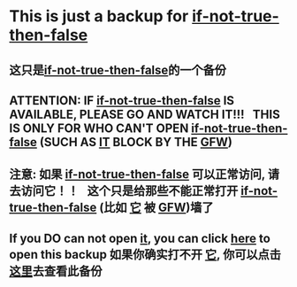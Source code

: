 # This is just a backup for [if-not-true-then-false](https://www.if-not-true-then-false.com/2015/fedora-nvidia-guide/)
这只是[if-not-true-then-false](https://www.if-not-true-then-false.com/2015/fedora-nvidia-guide/)的一个备份
-
## ATTENTION: IF [if-not-true-then-false](https://www.if-not-true-then-false.com/2015/fedora-nvidia-guide/) IS AVAILABLE, PLEASE GO AND WATCH IT!!!   THIS IS ONLY FOR WHO CAN'T OPEN [if-not-true-then-false](https://www.if-not-true-then-false.com/2015/fedora-nvidia-guide/) (SUCH AS [IT](https://www.if-not-true-then-false.com/2015/fedora-nvidia-guide/) BLOCK BY THE [GFW](https://en.wikipedia.org/wiki/Great_Firewall))
注意: 如果 [if-not-true-then-false](https://www.if-not-true-then-false.com/2015/fedora-nvidia-guide/) 可以正常访问, 请去访问它！！   这个只是给那些不能正常打开 [if-not-true-then-false](https://www.if-not-true-then-false.com/2015/fedora-nvidia-guide/) (比如 [它](https://www.if-not-true-then-false.com/2015/fedora-nvidia-guide/) 被 [GFW](https://en.wikipedia.org/wiki/Great_Firewall))墙了
-
**If you DO can not open [it](https://www.if-not-true-then-false.com/2015/fedora-nvidia-guide/), you can click [here](https://github.com/CGQAQ/BuggyLife/blob/master/fedora%20install%20nvidia%20drivers/fedora%20install%20nvidia%20driver.md) to open this backup**
如果你确实打不开 [它](https://www.if-not-true-then-false.com/2015/fedora-nvidia-guide/), 你可以点击 [这里](https://github.com/CGQAQ/BuggyLife/blob/master/fedora%20install%20nvidia%20drivers/fedora%20install%20nvidia%20driver.md)去查看此备份
-
